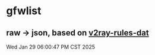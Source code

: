 # gfwlist
## raw -> json, based on [v2ray-rules-dat](https://github.com/Loyalsoldier/v2ray-rules-dat)
Wed Jan 29 06:00:47 PM CST 2025

